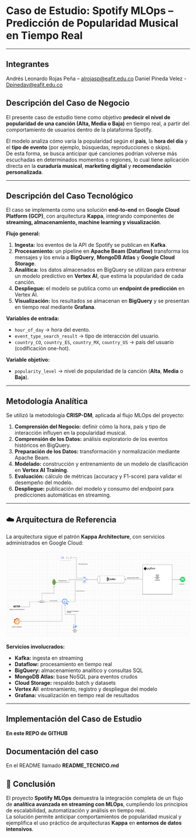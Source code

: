 # **Caso de Estudio: Spotify MLOps – Predicción de Popularidad Musical en Tiempo Real**

---

## **Integrantes**

Andrés Leonardo Rojas Peña – alrojasp@eafit.edu.co
Daniel Pineda Velez - Dpinedav@eafit.edu.co
## **Descripción del Caso de Negocio**

El presente caso de estudio tiene como objetivo **predecir el nivel de popularidad de una canción (Alta, Media o Baja)** en tiempo real, a partir del comportamiento de usuarios dentro de la plataforma Spotify.  

El modelo analiza cómo varía la popularidad según el **país**, la **hora del día** y el **tipo de evento** (por ejemplo, búsquedas, reproducciones o skips).  
De esta forma, se busca anticipar qué canciones podrían volverse más escuchadas en determinados momentos o regiones, lo cual tiene aplicación directa en la **curaduría musical**, **marketing digital** y **recomendación personalizada**.

---

## **Descripción del Caso Tecnológico**

El caso se implementa como una solución **end-to-end** en **Google Cloud Platform (GCP)**, con arquitectura **Kappa**, integrando componentes de **streaming, almacenamiento, machine learning y visualización**.

**Flujo general:**
1. **Ingesta:** los eventos de la API de Spotify se publican en **Kafka**.  
2. **Procesamiento:** un pipeline en **Apache Beam (Dataflow)** transforma los mensajes y los envía a **BigQuery**, **MongoDB Atlas** y **Google Cloud Storage**.  
3. **Analítica:** los datos almacenados en BigQuery se utilizan para entrenar un modelo predictivo en **Vertex AI**, que estima la popularidad de cada canción.  
4. **Despliegue:** el modelo se publica como un **endpoint de predicción** en Vertex AI.  
5. **Visualización:** los resultados se almacenan en **BigQuery** y se presentan en tiempo real mediante **Grafana**.

**Variables de entrada:**
- `hour_of_day` → hora del evento.  
- `event_type_search_result` → tipo de interacción del usuario.  
- `country_CO`, `country_ES`, `country_MX`, `country_US` → país del usuario (codificación one-hot).  

**Variable objetivo:**  
- `popularity_level` → nivel de popularidad de la canción (**Alta**, **Media** o **Baja**).

---

## **Metodología Analítica**

Se utilizó la metodología **CRISP-DM**, aplicada al flujo MLOps del proyecto:

1. **Comprensión del Negocio:** definir cómo la hora, país y tipo de interacción influyen en la popularidad musical.  
2. **Comprensión de los Datos:** análisis exploratorio de los eventos históricos en BigQuery.  
3. **Preparación de los Datos:** transformación y normalización mediante Apache Beam.  
4. **Modelado:** construcción y entrenamiento de un modelo de clasificación en **Vertex AI Training**.  
5. **Evaluación:** cálculo de métricas (accuracy y F1-score) para validar el desempeño del modelo.  
6. **Despliegue:** publicación del modelo y consumo del endpoint para predicciones automáticas en streaming.

---

## ☁️ **Arquitectura de Referencia**

La arquitectura sigue el patrón **Kappa Architecture**, con servicios administrados en Google Cloud:

![alt text](image-1.png)

**Servicios involucrados:**
- **Kafka:** ingesta en streaming  
- **Dataflow:** procesamiento en tiempo real  
- **BigQuery:** almacenamiento analítico y consultas SQL  
- **MongoDB Atlas:** base NoSQL para eventos crudos  
- **Cloud Storage:** respaldo batch y datasets  
- **Vertex AI:** entrenamiento, registro y despliegue del modelo  
- **Grafana:** visualización en tiempo real de resultados  

---

## **Implementación del Caso de Estudio**

**En este REPO de GITHUB**

## **Documentación del caso**

En el README llamado **README_TECNICO.md**

## 📘 **Conclusión**

El proyecto **Spotify MLOps** demuestra la integración completa de un flujo de **analítica avanzada en streaming con MLOps**, cumpliendo los principios de escalabilidad, automatización y análisis en tiempo real.  
La solución permite anticipar comportamientos de popularidad musical y ejemplifica el uso práctico de arquitecturas **Kappa** en **entornos de datos intensivos**.
